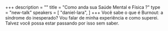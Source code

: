 +++
description = ""
title = "Como anda sua Saúde Mental e Física ?"
type = "new-talk"
speakers = [
        "daniel-lara",
]
+++
Você sabe o que é Burnout: a síndrome do inesperado? Vou falar de minha experiência e como superei. Talvez você possa estar passando por isso sem saber.